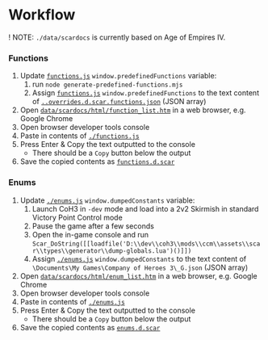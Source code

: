 # Workflow
! NOTE: `./data/scardocs` is currently based on Age of Empires IV.

### Functions
1. Update [`functions.js`](./functions.js) `window.predefinedFunctions` variable:
    1. run `node generate-predefined-functions.mjs`
    1. Assign [`functions.js`](./functions.js) `window.predefinedFunctions` to the text content of [`..overrides.d.scar.functions.json`](./.overrides.d.scar.functions.json) (JSON array)
1. Open [`data/scardocs/html/function_list.htm`](./data/scardocs/html/function_list.htm) in a web browser, e.g. Google Chrome
1. Open browser developer tools console
1. Paste in contents of [`./functions.js`](./functions.js)
1. Press Enter & Copy the text outputted to the console
    - There should be a `Copy` button below the output
1. Save the copied contents as [`functions.d.scar`](../functions.d.scar)

### Enums
1. Update [`./enums.js`](./enums.js) `window.dumpedConstants` variable:
    1. Launch CoH3 in `-dev` mode and load into a 2v2 Skirmish in standard Victory Point Control mode
    1. Pause the game after a few seconds
    1. Open the in-game console and run `Scar_DoString([[loadfile('D:\\dev\\coh3\\mods\\ccm\\assets\\scar\\types\\generator\\dump-globals.lua')()]])`
    1. Assign [`./enums.js`](./enums.js) `window.dumpedConstants` to the text content of `\Documents\My Games\Company of Heroes 3\_G.json` (JSON array)
1. Open [`data/scardocs/html/enum_list.htm`](./data/scardocs/html/enum_list.htm) in a web browser, e.g. Google Chrome
1. Open browser developer tools console
1. Paste in contents of [`./enums.js`](./enums.js)
1. Press Enter & Copy the text outputted to the console
    - There should be a `Copy` button below the output
1. Save the copied contents as [`enums.d.scar`](../enums.d.scar)
